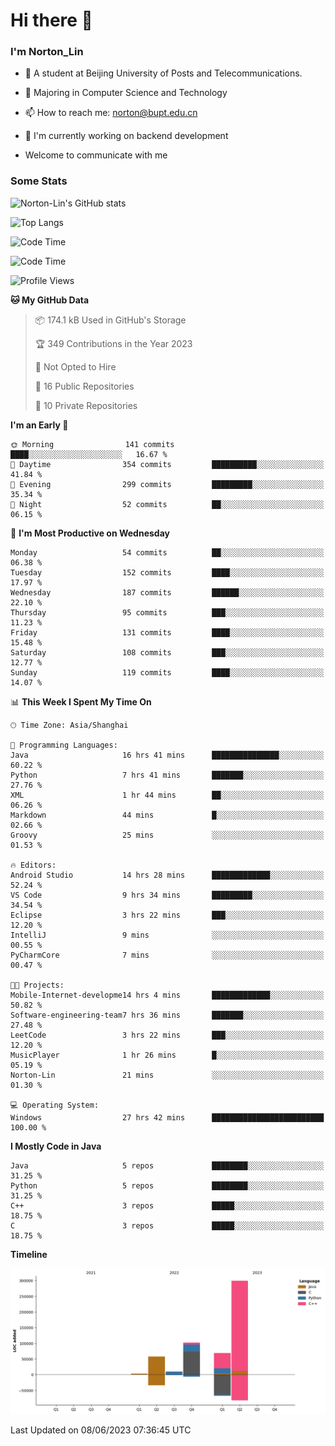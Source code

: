 
# Hi there 👋

### I'm Norton_Lin
- 🏫 A student at Beijing University of Posts and Telecommunications.
- 🌱 Majoring in Computer Science and Technology
- 📫 How to reach me: norton@bupt.edu.cn
- 🌱 I'm currently working on backend development

- Welcome to communicate with me

### Some Stats
![Norton-Lin's GitHub stats](https://github-readme-stats.vercel.app/api?username=Norton-Lin&count_private=true&show_icons=true&theme=radical)

![Top Langs](https://github-readme-stats.vercel.app/api/top-langs/?username=Norton-Lin&langs_count=8&layout=compact)

![Code Time](https://github-readme-stats.vercel.app/api/wakatime?username=Norton_Lin)

<!--START_SECTION:waka-->
![Code Time](http://img.shields.io/badge/Code%20Time-295%20hrs%2059%20mins-blue)

![Profile Views](http://img.shields.io/badge/Profile%20Views-111-blue)

**🐱 My GitHub Data** 

> 📦 174.1 kB Used in GitHub's Storage 
 > 
> 🏆 349 Contributions in the Year 2023
 > 
> 🚫 Not Opted to Hire
 > 
> 📜 16 Public Repositories 
 > 
> 🔑 10 Private Repositories 
 > 
**I'm an Early 🐤** 

```text
🌞 Morning                141 commits         ████░░░░░░░░░░░░░░░░░░░░░   16.67 % 
🌆 Daytime                354 commits         ██████████░░░░░░░░░░░░░░░   41.84 % 
🌃 Evening                299 commits         █████████░░░░░░░░░░░░░░░░   35.34 % 
🌙 Night                  52 commits          ██░░░░░░░░░░░░░░░░░░░░░░░   06.15 % 
```
📅 **I'm Most Productive on Wednesday** 

```text
Monday                   54 commits          ██░░░░░░░░░░░░░░░░░░░░░░░   06.38 % 
Tuesday                  152 commits         ████░░░░░░░░░░░░░░░░░░░░░   17.97 % 
Wednesday                187 commits         ██████░░░░░░░░░░░░░░░░░░░   22.10 % 
Thursday                 95 commits          ███░░░░░░░░░░░░░░░░░░░░░░   11.23 % 
Friday                   131 commits         ████░░░░░░░░░░░░░░░░░░░░░   15.48 % 
Saturday                 108 commits         ███░░░░░░░░░░░░░░░░░░░░░░   12.77 % 
Sunday                   119 commits         ████░░░░░░░░░░░░░░░░░░░░░   14.07 % 
```


📊 **This Week I Spent My Time On** 

```text
🕑︎ Time Zone: Asia/Shanghai

💬 Programming Languages: 
Java                     16 hrs 41 mins      ███████████████░░░░░░░░░░   60.22 % 
Python                   7 hrs 41 mins       ███████░░░░░░░░░░░░░░░░░░   27.76 % 
XML                      1 hr 44 mins        ██░░░░░░░░░░░░░░░░░░░░░░░   06.26 % 
Markdown                 44 mins             █░░░░░░░░░░░░░░░░░░░░░░░░   02.66 % 
Groovy                   25 mins             ░░░░░░░░░░░░░░░░░░░░░░░░░   01.53 % 

🔥 Editors: 
Android Studio           14 hrs 28 mins      █████████████░░░░░░░░░░░░   52.24 % 
VS Code                  9 hrs 34 mins       █████████░░░░░░░░░░░░░░░░   34.54 % 
Eclipse                  3 hrs 22 mins       ███░░░░░░░░░░░░░░░░░░░░░░   12.20 % 
IntelliJ                 9 mins              ░░░░░░░░░░░░░░░░░░░░░░░░░   00.55 % 
PyCharmCore              7 mins              ░░░░░░░░░░░░░░░░░░░░░░░░░   00.47 % 

🐱‍💻 Projects: 
Mobile-Internet-developme14 hrs 4 mins       █████████████░░░░░░░░░░░░   50.82 % 
Software-engineering-team7 hrs 36 mins       ███████░░░░░░░░░░░░░░░░░░   27.48 % 
LeetCode                 3 hrs 22 mins       ███░░░░░░░░░░░░░░░░░░░░░░   12.20 % 
MusicPlayer              1 hr 26 mins        █░░░░░░░░░░░░░░░░░░░░░░░░   05.19 % 
Norton-Lin               21 mins             ░░░░░░░░░░░░░░░░░░░░░░░░░   01.30 % 

💻 Operating System: 
Windows                  27 hrs 42 mins      █████████████████████████   100.00 % 
```

**I Mostly Code in Java** 

```text
Java                     5 repos             ████████░░░░░░░░░░░░░░░░░   31.25 % 
Python                   5 repos             ████████░░░░░░░░░░░░░░░░░   31.25 % 
C++                      3 repos             █████░░░░░░░░░░░░░░░░░░░░   18.75 % 
C                        3 repos             █████░░░░░░░░░░░░░░░░░░░░   18.75 % 
```



**Timeline**

![Lines of Code chart](https://raw.githubusercontent.com/Norton-Lin/Norton-Lin/main/assets/bar_graph.png)


 Last Updated on 08/06/2023 07:36:45 UTC
<!--END_SECTION:waka-->
